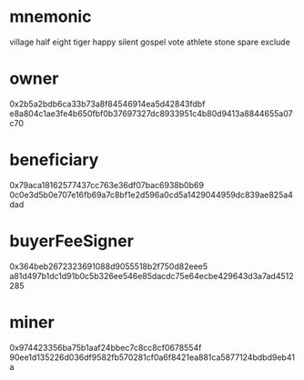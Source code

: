 
# mnemonic
village half eight tiger happy silent gospel vote athlete stone spare exclude

# owner
0x2b5a2bdb6ca33b73a8f84546914ea5d42843fdbf
e8a804c1ae3fe4b650fbf0b37697327dc8933951c4b80d9413a8844655a07c70

# beneficiary
0x79aca18162577437cc763e36df07bac6938b0b69
0c0e3d5b0e707e16fb69a7c8bf1e2d596a0cd5a1429044959dc839ae825a4dad

# buyerFeeSigner
0x364beb2672323691088d9055518b2f750d82eee5
a81d497b1dc1d91b0c5b326ee546e85dacdc75e64ecbe429643d3a7ad4512285

# miner
0x974423356ba75b1aaf24bbec7c8cc8cf0678554f
90ee1d135226d036df9582fb570281cf0a6f8421ea881ca5877124bdbd9eb41a


